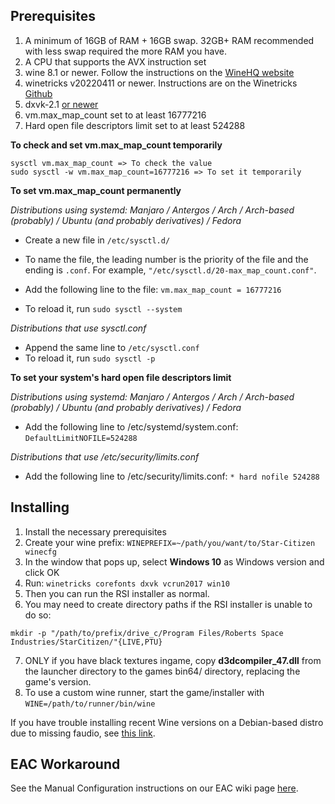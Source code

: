 ## Prerequisites

1. A minimum of 16GB of RAM + 16GB swap. 32GB+ RAM recommended with less swap required the more RAM you have.
2. A CPU that supports the AVX instruction set
3. wine 8.1 or newer. Follow the instructions on the [WineHQ website](https://wiki.winehq.org/Category:Distributions)
4. winetricks v20220411 or newer. Instructions are on the Winetricks [Github](https://github.com/Winetricks/winetricks/#installing)
5. dxvk-2.1 [or newer](https://github.com/doitsujin/dxvk)
6. vm.max_map_count set to at least 16777216
7. Hard open file descriptors limit set to at least 524288

**To check and set vm.max_map_count temporarily**
```
sysctl vm.max_map_count => To check the value
sudo sysctl -w vm.max_map_count=16777216 => To set it temporarily
```

**To set vm.max_map_count permanently**

_Distributions using systemd: Manjaro / Antergos / Arch / Arch-based (probably) / Ubuntu (and probably derivatives) / Fedora_

* Create a new file in `/etc/sysctl.d/`
* To name the file, the leading number is the priority of the file and the ending is `.conf`. For example, `"/etc/sysctl.d/20-max_map_count.conf"`.
* Add the following line to the file:
`vm.max_map_count = 16777216`

* To reload it, run `sudo sysctl --system`


_Distributions that use sysctl.conf_

* Append the same line to `/etc/sysctl.conf`
* To reload it, run `sudo sysctl -p`

**To set your system's hard open file descriptors limit**

_Distributions using systemd: Manjaro / Antergos / Arch / Arch-based (probably) / Ubuntu (and probably derivatives) / Fedora_

* Add the following line to /etc/systemd/system.conf: `DefaultLimitNOFILE=524288`

_Distributions that use /etc/security/limits.conf_

* Add the following line to /etc/security/limits.conf: `* hard nofile 524288`


## Installing

1. Install the necessary prerequisites
2. Create your wine prefix: `WINEPREFIX=~/path/you/want/to/Star-Citizen winecfg`
3. In the window that pops up, select **Windows 10** as Windows version and click OK
4. Run: `winetricks corefonts dxvk vcrun2017 win10`
5. Then you can run the RSI installer as normal.
6. You may need to create directory paths if the RSI installer is unable to do so:
```
mkdir -p "/path/to/prefix/drive_c/Program Files/Roberts Space Industries/StarCitizen/"{LIVE,PTU}
```
7. ONLY if you have black textures ingame, copy **d3dcompiler_47.dll** from the launcher directory to the games bin64/ directory, replacing the game's version.
8. To use a custom wine runner, start the game/installer with `WINE=/path/to/runner/bin/wine`

If you have trouble installing recent Wine versions on a Debian-based distro due to missing faudio, see [this link](https://www.linuxuprising.com/2019/09/how-to-install-wine-staging-development.html).


## EAC Workaround

See the Manual Configuration instructions on our EAC wiki page [here](https://github.com/starcitizen-lug/knowledge-base/wiki/Tips-and-Tricks#easy-anti-cheat-workaround).
